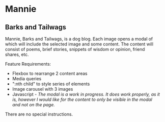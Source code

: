 # Mannie
## Barks and Tailwags
Mannie, Barks and Tailwags, is a dog blog. Each image opens a modal of which will include the selected image and some content. The content will consist of poems, brief stories, snippets of wisdom or opinion, friend shares, etc.

Feature Requirements:
* Flexbox to rearrange 2 content areas
* Media queries
* ":nth child" to style series of elements
* Image carousel with 3 images
* Javascript - _The modal is a work in progress. It does work properly, as it is, however I would like for the content to only be visible in the modal and not on the page._

There are no special instructions.
